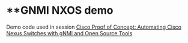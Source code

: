 # **GNMI NXOS demo
Demo code used in session [Cisco Proof of Concept: Automating Cisco Nexus Switches with gNMI and Open Source Tools](https://fall.onug.net/session/cisco-proof-of-concept-automating-cisco-nexus-switches-with-gnmi-and-open-source-tools/)

